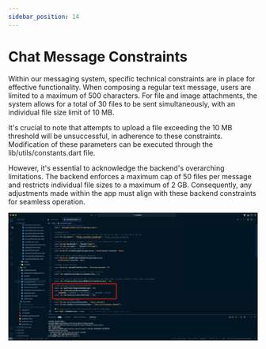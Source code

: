 ```yaml
---
sidebar_position: 14
---
```


# Chat Message Constraints

Within our messaging system, specific technical constraints are in place for effective functionality. When composing a regular text message, users are limited to a maximum of 500 characters. For file and image attachments, the system allows for a total of 30 files to be sent simultaneously, with an individual file size limit of 10 MB.

It's crucial to note that attempts to upload a file exceeding the 10 MB threshold will be unsuccessful, in adherence to these constraints. Modification of these parameters can be executed through the lib/utils/constants.dart file.

However, it's essential to acknowledge the backend's overarching limitations. The backend enforces a maximum cap of 50 files per message and restricts individual file sizes to a maximum of 2 GB. Consequently, any adjustments made within the app must align with these backend constraints for seamless operation.

![Chat Message Constraints](../static/images/app/chatMessageConstraints.png)
